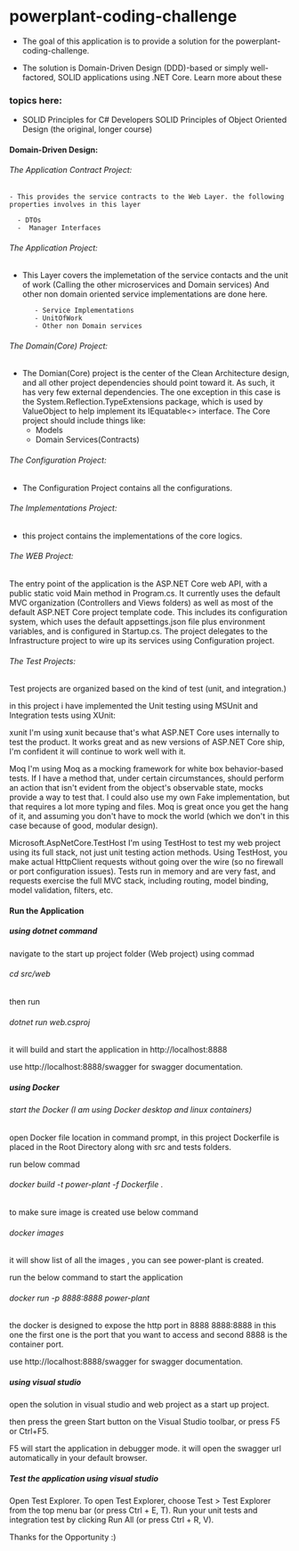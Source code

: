 # powerplant-coding-challenge

- The goal of this application is to provide a solution for the powerplant-coding-challenge.

- The solution is Domain-Driven Design (DDD)-based or simply well-factored, SOLID applications using .NET Core. Learn more about these 

### topics here:

- SOLID Principles for C# Developers SOLID Principles of Object Oriented Design (the original, longer course)

#### Domain-Driven Design:

###### The Application Contract Project: 
    - This provides the service contracts to the Web Layer. the following properties involves in this layer

      - DTOs
      -  Manager Interfaces

###### The Application Project: 
 - This Layer covers the implemetation of the service contacts and the unit of work (Calling the other microservices and Domain services) And other non domain oriented service implementations are done here.

          - Service Implementations
          - UnitOfWork
          - Other non Domain services


###### The Domain(Core) Project:

-    The Domian(Core) project is the center of the Clean Architecture design, and all other project dependencies should point toward it. As  such, it has very few external dependencies. The one exception in this case is the System.Reflection.TypeExtensions package, which is used by ValueObject to help implement its IEquatable<> interface. The Core project should include things like:
        - Models
        - Domain Services(Contracts)

###### The Configuration Project: 

-  The Configuration Project contains all the configurations.

###### The Implementations Project: 

-  this project contains the implementations of the core logics.

###### The WEB Project:

The entry point of the application is the ASP.NET Core web API, with a public static void Main method in Program.cs. It currently uses the default MVC organization (Controllers and Views folders) as well as most of the default ASP.NET Core project template code. This includes its configuration system, which uses the default appsettings.json file plus environment variables, and is configured in Startup.cs. The project delegates to the Infrastructure project to wire up its services using Configuration project.

###### The Test Projects: 

Test projects are organized based on the kind of test (unit, and integration.) 

in this project i have implemented the Unit testing using MSUnit and Integration tests using XUnit:

xunit I'm using xunit because that's what ASP.NET Core uses internally to test the product. It works great and as new versions of ASP.NET Core ship, I'm confident it will continue to work well with it.

Moq I'm using Moq as a mocking framework for white box behavior-based tests. If I have a method that, under certain circumstances, should perform an action that isn't evident from the object's observable state, mocks provide a way to test that. I could also use my own Fake implementation, but that requires a lot more typing and files. Moq is great once you get the hang of it, and assuming you don't have to mock the world (which we don't in this case because of good, modular design).

Microsoft.AspNetCore.TestHost I'm using TestHost to test my web project using its full stack, not just unit testing action methods. Using TestHost, you make actual HttpClient requests without going over the wire (so no firewall or port configuration issues). Tests run in memory and are very fast, and requests exercise the full MVC stack, including routing, model binding, model validation, filters, etc.

#### Run the Application

##### using dotnet command

navigate to the start up project folder (Web project) using commad

###### cd src/web

then run 

###### dotnet run web.csproj

it will build and start the application in http://localhost:8888

use http://localhost:8888/swagger for swagger documentation.

##### using Docker

###### start the Docker (I am using Docker desktop and linux containers)
open Docker file location in command prompt, in this project Dockerfile is placed in the Root Directory along with src and tests folders.

run below commad
###### docker build -t power-plant -f Dockerfile .

to make sure image is created use below command

###### docker images

it will show list of all the images , you can see power-plant is created.

run the below command to start the application

###### docker run -p 8888:8888 power-plant

the docker is designed to expose the http port in 8888
8888:8888 in this one the first one is the port that you want to access and second 8888 is the container port.

use http://localhost:8888/swagger for swagger documentation.

##### using visual studio

open the solution in visual studio and web project as a start up project.

then press the green Start button on the Visual Studio toolbar, or press F5 or Ctrl+F5. 

F5 will start the application in debugger mode. it will open the swagger url automatically in your default browser.

##### Test the application using visual studio
Open Test Explorer. To open Test Explorer, choose Test > Test Explorer from the top menu bar (or press Ctrl + E, T).
Run your unit tests and integration test by clicking Run All (or press Ctrl + R, V).

Thanks for the Opportunity :)